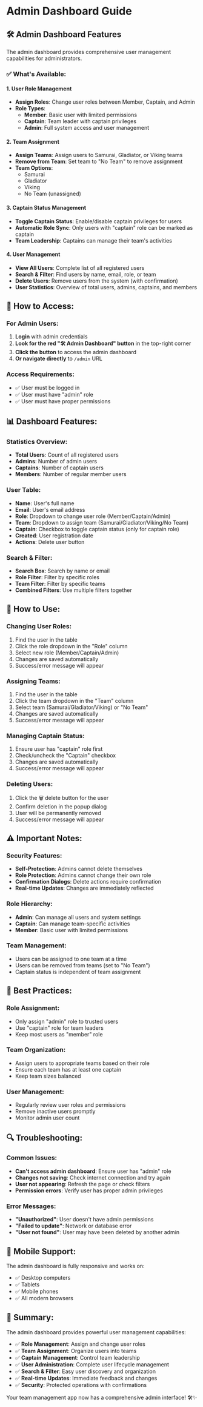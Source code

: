 # Admin Dashboard Guide

## 🛠️ Admin Dashboard Features

The admin dashboard provides comprehensive user management capabilities for administrators.

### ✅ **What's Available:**

#### 1. **User Role Management**
- **Assign Roles**: Change user roles between Member, Captain, and Admin
- **Role Types**:
  - **Member**: Basic user with limited permissions
  - **Captain**: Team leader with captain privileges
  - **Admin**: Full system access and user management

#### 2. **Team Assignment**
- **Assign Teams**: Assign users to Samurai, Gladiator, or Viking teams
- **Remove from Team**: Set team to "No Team" to remove assignment
- **Team Options**:
  - Samurai
  - Gladiator
  - Viking
  - No Team (unassigned)

#### 3. **Captain Status Management**
- **Toggle Captain Status**: Enable/disable captain privileges for users
- **Automatic Role Sync**: Only users with "captain" role can be marked as captain
- **Team Leadership**: Captains can manage their team's activities

#### 4. **User Management**
- **View All Users**: Complete list of all registered users
- **Search & Filter**: Find users by name, email, role, or team
- **Delete Users**: Remove users from the system (with confirmation)
- **User Statistics**: Overview of total users, admins, captains, and members

## 🚀 **How to Access:**

### **For Admin Users:**
1. **Login** with admin credentials
2. **Look for the red "🛠️ Admin Dashboard" button** in the top-right corner
3. **Click the button** to access the admin dashboard
4. **Or navigate directly** to `/admin` URL

### **Access Requirements:**
- ✅ User must be logged in
- ✅ User must have "admin" role
- ✅ User must have proper permissions

## 📊 **Dashboard Features:**

### **Statistics Overview:**
- **Total Users**: Count of all registered users
- **Admins**: Number of admin users
- **Captains**: Number of captain users
- **Members**: Number of regular member users

### **User Table:**
- **Name**: User's full name
- **Email**: User's email address
- **Role**: Dropdown to change user role (Member/Captain/Admin)
- **Team**: Dropdown to assign team (Samurai/Gladiator/Viking/No Team)
- **Captain**: Checkbox to toggle captain status (only for captain role)
- **Created**: User registration date
- **Actions**: Delete user button

### **Search & Filter:**
- **Search Box**: Search by name or email
- **Role Filter**: Filter by specific roles
- **Team Filter**: Filter by specific teams
- **Combined Filters**: Use multiple filters together

## 🔧 **How to Use:**

### **Changing User Roles:**
1. Find the user in the table
2. Click the role dropdown in the "Role" column
3. Select new role (Member/Captain/Admin)
4. Changes are saved automatically
5. Success/error message will appear

### **Assigning Teams:**
1. Find the user in the table
2. Click the team dropdown in the "Team" column
3. Select team (Samurai/Gladiator/Viking) or "No Team"
4. Changes are saved automatically
5. Success/error message will appear

### **Managing Captain Status:**
1. Ensure user has "captain" role first
2. Check/uncheck the "Captain" checkbox
3. Changes are saved automatically
4. Success/error message will appear

### **Deleting Users:**
1. Click the 🗑️ delete button for the user
2. Confirm deletion in the popup dialog
3. User will be permanently removed
4. Success/error message will appear

## ⚠️ **Important Notes:**

### **Security Features:**
- **Self-Protection**: Admins cannot delete themselves
- **Role Protection**: Admins cannot change their own role
- **Confirmation Dialogs**: Delete actions require confirmation
- **Real-time Updates**: Changes are immediately reflected

### **Role Hierarchy:**
- **Admin**: Can manage all users and system settings
- **Captain**: Can manage team-specific activities
- **Member**: Basic user with limited permissions

### **Team Management:**
- Users can be assigned to one team at a time
- Users can be removed from teams (set to "No Team")
- Captain status is independent of team assignment

## 🎯 **Best Practices:**

### **Role Assignment:**
- Only assign "admin" role to trusted users
- Use "captain" role for team leaders
- Keep most users as "member" role

### **Team Organization:**
- Assign users to appropriate teams based on their role
- Ensure each team has at least one captain
- Keep team sizes balanced

### **User Management:**
- Regularly review user roles and permissions
- Remove inactive users promptly
- Monitor admin user count

## 🔍 **Troubleshooting:**

### **Common Issues:**
- **Can't access admin dashboard**: Ensure user has "admin" role
- **Changes not saving**: Check internet connection and try again
- **User not appearing**: Refresh the page or check filters
- **Permission errors**: Verify user has proper admin privileges

### **Error Messages:**
- **"Unauthorized"**: User doesn't have admin permissions
- **"Failed to update"**: Network or database error
- **"User not found"**: User may have been deleted by another admin

## 📱 **Mobile Support:**

The admin dashboard is fully responsive and works on:
- ✅ Desktop computers
- ✅ Tablets
- ✅ Mobile phones
- ✅ All modern browsers

## 🎉 **Summary:**

The admin dashboard provides powerful user management capabilities:
- ✅ **Role Management**: Assign and change user roles
- ✅ **Team Assignment**: Organize users into teams
- ✅ **Captain Management**: Control team leadership
- ✅ **User Administration**: Complete user lifecycle management
- ✅ **Search & Filter**: Easy user discovery and organization
- ✅ **Real-time Updates**: Immediate feedback and changes
- ✅ **Security**: Protected operations with confirmations

Your team management app now has a comprehensive admin interface! 🛠️✨

